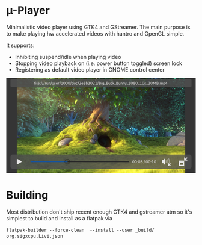 µ-Player
========

Minimalistic video player using GTK4 and GStreamer. The main purpose is to make
playing hw accelerated videos with hantro and OpenGL simple.

It supports:

- Inhibiting suspend/idle when playing video
- Stopping video playback on (i.e. power button toggled) screen lock
- Registering as default video player in GNOME control center

![Playing video in landscape fullscreen mode](screenshots/landscape-fullscreen.png)

Building
========

Most distribution don't ship recent enough GTK4 and gstreamer atm so it's simplest
to build and install as a flatpak via

    flatpak-builder --force-clean  --install --user _build/ org.sigxcpu.Livi.json
